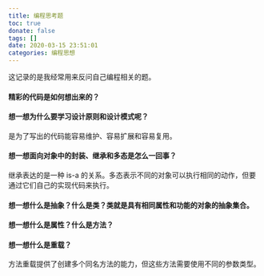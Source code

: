 ```yaml
---
title: 编程思考题
toc: true
donate: false
tags: []
date: 2020-03-15 23:51:01
categories: 编程思想
---
```


这记录的是我经常用来反问自己编程相关的题。

<!-- more -->

#### 精彩的代码是如何想出来的？

#### 想一想为什么要学习设计原则和设计模式呢？

是为了写出的代码能容易维护、容易扩展和容易复用。

#### 想一想面向对象中的封装、继承和多态是怎么一回事？

继承表达的是一种 is-a 的关系。多态表示不同的对象可以执行相同的动作，但要通过它们自己的实现代码来执行。

#### 想一想什么是抽象？什么是类？类就是具有相同属性和功能的对象的抽象集合。

#### 想一想什么是属性？什么是方法？

#### 想一想什么是重载？

方法重载提供了创建多个同名方法的能力，但这些方法需要使用不同的参数类型。
